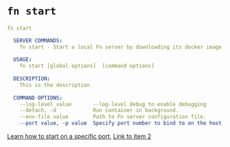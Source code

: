 # `fn start`

```yaml
fn start

  SERVER COMMANDS:
    fn start - Start a local Fn server by downloading its docker image
  
  USAGE:
    fn start [global options]  [command options]
  
  DESCRIPTION:
    This is the description
   
  COMMAND OPTIONS:
    --log-level value       --log-level debug to enable debugging
    --detach, -d            Run container in background.
    --env-file value        Path to Fn server configuration file.
    --port value, -p value  Specify port number to bind to on the host. (default: 8080)
```

[Learn how to start on a specific port](#), [Link to item 2](#)

